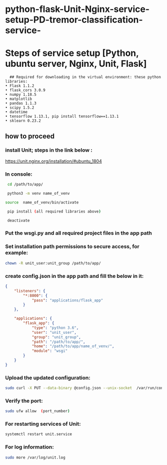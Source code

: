 # python-flask-Unit-Nginx-service-setup-PD-tremor-classification-service-


# Steps of service setup [Python, ubuntu server, Nginx, Unit, Flask]


      ## Required for downloading in the virtual environment: these python libraries:
    • Flask 1.1.2
    • flask_cors 3.0.9
    • numpy 1.18.5
    • matplotlib 
    • pandas 1.1.3
    • scipy 1.5.2
    • datetime
    • tensorflow 1.13.1, pip install tensorflow==1.13.1
    • sklearn 0.23.2

## how to proceed
### install Unit; steps in the link below :
https://unit.nginx.org/installation/#ubuntu_1804

### In console:

```bash
 cd /path/to/app/

 python3 -m venv name_of_venv

source  name_of_venv/bin/activate

 pip install (all required libraries above)

 deactivate
```


### Put the wsgi.py and all required project files in the app path

### Set installation path permissions to secure access, for example:
```bash
chown -R unit_user:unit_group /path/to/app/
```

### create config.json in the app path and fill the below in it:
```json
{
    "listeners": {
        "*:8000": {
            "pass": "applications/flask_app"
        }
    },

    "applications": {
        "flask_app": {
            "type": "python 3.6",
            "user": "unit_user",
            "group": "unit_group",
            "path": "/path/to/app/",
            "home": "/path/to/app/name_of_venv/",
            "module": "wsgi"
        }
    }
}
```

### Upload the updated configuration:
```bash
sudo curl -X PUT --data-binary @config.json --unix-socket  /var/run/control.unit.sock http://localhost/config/
```

### Verify the port:
```bash
sudo ufw allow  (port_number)
```

### For restarting services of Unit:
```bash
systemctl restart unit.service
```


### For log information:
```bash
sudo more /var/log/unit.log
```
